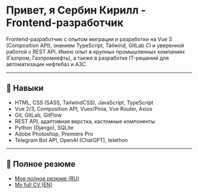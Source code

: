 # Привет, я Сербин Кирилл - Frontend-разработчик

Frontend-разработчик с опытом миграции и разработки на Vue 3 (Composition API), знанием TypeScript, Tailwind, GitLab CI и уверенной работой с REST API. Имею опыт в крупных промышленных компаниях (Газпром, Газпромнефть), а также в разработке IT-решений для автоматизации нефтебаз и АЗС.

---

## 🧠 Навыки

- HTML, CSS (SASS, TailwindCSS), JavaScript, TypeScript
- Vue 2/3, Composition API, Vuex/Pinia, Vue Router, Axios
- Git, GitLab, GitFlow
- REST API, адаптивная верстка, кастомные компоненты
- Python (Django), SQLite
- Adobe Photoshop, Premiere Pro
- Telegram Bot API, OpenAI (ChatGPT), telethon

---

## 💼 Полное резюме
- [Мое полное резюме (RU)](https://madridka.github.io/My-CV/cv-ru.html)
- [My full CV (EN)](https://madridka.github.io/My-CV/cv-en.html)
